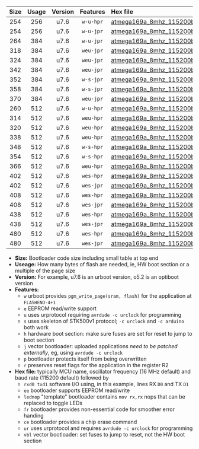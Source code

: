 |Size|Usage|Version|Features|Hex file|
|:-:|:-:|:-:|:-:|:--|
|254|256|u7.6|`w-u-hpr`|[atmega169a_8mhz_115200bps_rxe0_txe1_ur.hex](https://raw.githubusercontent.com/stefanrueger/urboot/main//atmega169a_8mhz_115200bps_rxe0_txe1_ur.hex)|
|254|256|u7.6|`w-u-jpr`|[atmega169a_8mhz_115200bps_rxe0_txe1_ur_vbl.hex](https://raw.githubusercontent.com/stefanrueger/urboot/main//atmega169a_8mhz_115200bps_rxe0_txe1_ur_vbl.hex)|
|264|384|u7.6|`w-u-jpr`|[atmega169a_8mhz_115200bps_rxe0_txe1_lednop_ur_vbl.hex](https://raw.githubusercontent.com/stefanrueger/urboot/main//atmega169a_8mhz_115200bps_rxe0_txe1_lednop_ur_vbl.hex)|
|318|384|u7.6|`weu-jpr`|[atmega169a_8mhz_115200bps_rxe0_txe1_ee_ur_vbl.hex](https://raw.githubusercontent.com/stefanrueger/urboot/main//atmega169a_8mhz_115200bps_rxe0_txe1_ee_ur_vbl.hex)|
|324|384|u7.6|`weu-jpr`|[atmega169a_8mhz_115200bps_rxe0_txe1_ee_lednop_ur_vbl.hex](https://raw.githubusercontent.com/stefanrueger/urboot/main//atmega169a_8mhz_115200bps_rxe0_txe1_ee_lednop_ur_vbl.hex)|
|342|384|u7.6|`weu-jpr`|[atmega169a_8mhz_115200bps_rxe0_txe1_ee_lednop_fr_ur_vbl.hex](https://raw.githubusercontent.com/stefanrueger/urboot/main//atmega169a_8mhz_115200bps_rxe0_txe1_ee_lednop_fr_ur_vbl.hex)|
|352|384|u7.6|`w-s-jpr`|[atmega169a_8mhz_115200bps_rxe0_txe1_vbl.hex](https://raw.githubusercontent.com/stefanrueger/urboot/main//atmega169a_8mhz_115200bps_rxe0_txe1_vbl.hex)|
|358|384|u7.6|`w-s-jpr`|[atmega169a_8mhz_115200bps_rxe0_txe1_lednop_vbl.hex](https://raw.githubusercontent.com/stefanrueger/urboot/main//atmega169a_8mhz_115200bps_rxe0_txe1_lednop_vbl.hex)|
|370|384|u7.6|`weu-jpr`|[atmega169a_8mhz_115200bps_rxe0_txe1_ee_lednop_fr_ce_ur_vbl.hex](https://raw.githubusercontent.com/stefanrueger/urboot/main//atmega169a_8mhz_115200bps_rxe0_txe1_ee_lednop_fr_ce_ur_vbl.hex)|
|260|512|u7.6|`w-u-hpr`|[atmega169a_8mhz_115200bps_rxe0_txe1_lednop_ur.hex](https://raw.githubusercontent.com/stefanrueger/urboot/main//atmega169a_8mhz_115200bps_rxe0_txe1_lednop_ur.hex)|
|314|512|u7.6|`weu-hpr`|[atmega169a_8mhz_115200bps_rxe0_txe1_ee_ur.hex](https://raw.githubusercontent.com/stefanrueger/urboot/main//atmega169a_8mhz_115200bps_rxe0_txe1_ee_ur.hex)|
|320|512|u7.6|`weu-hpr`|[atmega169a_8mhz_115200bps_rxe0_txe1_ee_lednop_ur.hex](https://raw.githubusercontent.com/stefanrueger/urboot/main//atmega169a_8mhz_115200bps_rxe0_txe1_ee_lednop_ur.hex)|
|338|512|u7.6|`weu-hpr`|[atmega169a_8mhz_115200bps_rxe0_txe1_ee_lednop_fr_ur.hex](https://raw.githubusercontent.com/stefanrueger/urboot/main//atmega169a_8mhz_115200bps_rxe0_txe1_ee_lednop_fr_ur.hex)|
|348|512|u7.6|`w-s-hpr`|[atmega169a_8mhz_115200bps_rxe0_txe1.hex](https://raw.githubusercontent.com/stefanrueger/urboot/main//atmega169a_8mhz_115200bps_rxe0_txe1.hex)|
|354|512|u7.6|`w-s-hpr`|[atmega169a_8mhz_115200bps_rxe0_txe1_lednop.hex](https://raw.githubusercontent.com/stefanrueger/urboot/main//atmega169a_8mhz_115200bps_rxe0_txe1_lednop.hex)|
|366|512|u7.6|`weu-hpr`|[atmega169a_8mhz_115200bps_rxe0_txe1_ee_lednop_fr_ce_ur.hex](https://raw.githubusercontent.com/stefanrueger/urboot/main//atmega169a_8mhz_115200bps_rxe0_txe1_ee_lednop_fr_ce_ur.hex)|
|402|512|u7.6|`wes-hpr`|[atmega169a_8mhz_115200bps_rxe0_txe1_ee.hex](https://raw.githubusercontent.com/stefanrueger/urboot/main//atmega169a_8mhz_115200bps_rxe0_txe1_ee.hex)|
|402|512|u7.6|`wes-jpr`|[atmega169a_8mhz_115200bps_rxe0_txe1_ee_vbl.hex](https://raw.githubusercontent.com/stefanrueger/urboot/main//atmega169a_8mhz_115200bps_rxe0_txe1_ee_vbl.hex)|
|408|512|u7.6|`wes-hpr`|[atmega169a_8mhz_115200bps_rxe0_txe1_ee_lednop.hex](https://raw.githubusercontent.com/stefanrueger/urboot/main//atmega169a_8mhz_115200bps_rxe0_txe1_ee_lednop.hex)|
|408|512|u7.6|`wes-jpr`|[atmega169a_8mhz_115200bps_rxe0_txe1_ee_lednop_vbl.hex](https://raw.githubusercontent.com/stefanrueger/urboot/main//atmega169a_8mhz_115200bps_rxe0_txe1_ee_lednop_vbl.hex)|
|438|512|u7.6|`wes-hpr`|[atmega169a_8mhz_115200bps_rxe0_txe1_ee_lednop_fr.hex](https://raw.githubusercontent.com/stefanrueger/urboot/main//atmega169a_8mhz_115200bps_rxe0_txe1_ee_lednop_fr.hex)|
|438|512|u7.6|`wes-jpr`|[atmega169a_8mhz_115200bps_rxe0_txe1_ee_lednop_fr_vbl.hex](https://raw.githubusercontent.com/stefanrueger/urboot/main//atmega169a_8mhz_115200bps_rxe0_txe1_ee_lednop_fr_vbl.hex)|
|480|512|u7.6|`wes-hpr`|[atmega169a_8mhz_115200bps_rxe0_txe1_ee_lednop_fr_ce.hex](https://raw.githubusercontent.com/stefanrueger/urboot/main//atmega169a_8mhz_115200bps_rxe0_txe1_ee_lednop_fr_ce.hex)|
|480|512|u7.6|`wes-jpr`|[atmega169a_8mhz_115200bps_rxe0_txe1_ee_lednop_fr_ce_vbl.hex](https://raw.githubusercontent.com/stefanrueger/urboot/main//atmega169a_8mhz_115200bps_rxe0_txe1_ee_lednop_fr_ce_vbl.hex)|

- **Size:** Bootloader code size including small table at top end
- **Useage:** How many bytes of flash are needed, ie, HW boot section or a multiple of the page size
- **Version:** For example, u7.6 is an urboot version, o5.2 is an optiboot version
- **Features:**
  + `w` urboot provides `pgm_write_page(sram, flash)` for the application at `FLASHEND-4+1`
  + `e` EEPROM read/write support
  + `u` uses urprotocol requiring `avrdude -c urclock` for programming
  + `s` uses skeleton of STK500v1 protocol; `-c urclock` and `-c arduino` both work
  + `h` hardware boot section: make sure fuses are set for reset to jump to boot section
  + `j` vector bootloader: uploaded applications *need to be patched externally*, eg, using `avrdude -c urclock`
  + `p` bootloader protects itself from being overwritten
  + `r` preserves reset flags for the application in the register R2
- **Hex file:** typically MCU name, oscillator frequency (16 MHz default) and baud rate (115200 default) followed by
  + `rxd0 txd1` software I/O using, in this example, lines RX `D0` and TX `D1`
  + `ee` bootloader supports EEPROM read/write
  + `lednop` "template" bootloader contains `mov rx,rx` nops that can be replaced to toggle LEDs
  + `fr` bootloader provides non-essential code for smoother error handing
  + `ce` bootloader provides a chip erase command
  + `ur` uses urprotocol and requires `avrdude -c urclock` for programming
  + `vbl` vector bootloader: set fuses to jump to reset, not the HW boot section
